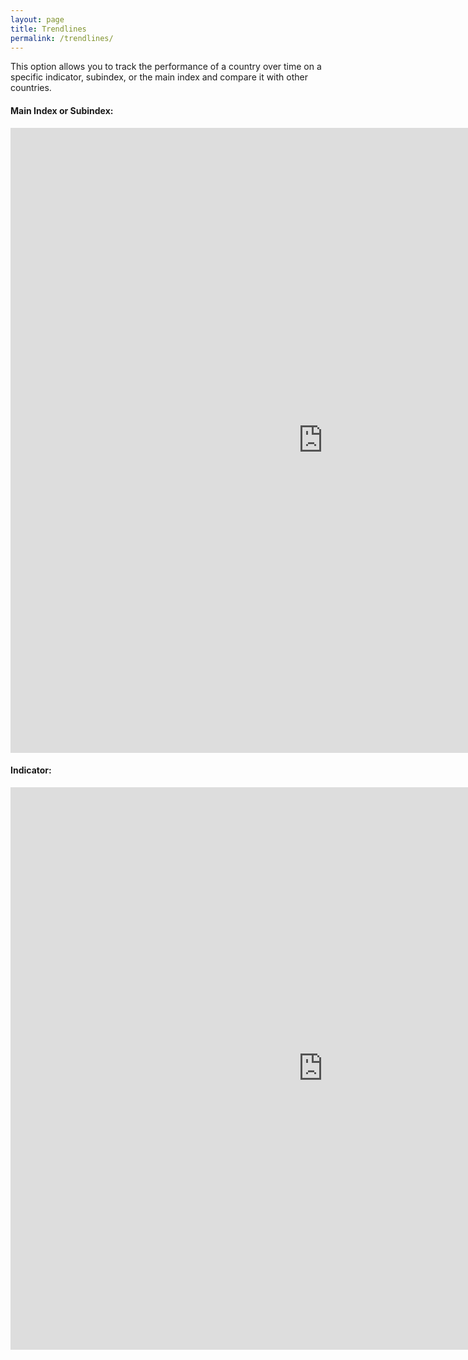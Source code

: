 ```yaml
---
layout: page
title: Trendlines
permalink: /trendlines/
---
```


This option allows you to track the performance of a country over time on a specific indicator, subindex, or the main index and compare it with other countries.

#### Main Index or Subindex:

<iframe src="https://adrianaarellano.github.io/trendlines_index_v2/" height="1000" width="1000" style="border:none;"></iframe>

#### Indicator:

<iframe src="https://adrianaarellano.github.io/subindicator_graphs_v2/" height="900" width="1000" style="border:none;"></iframe>
